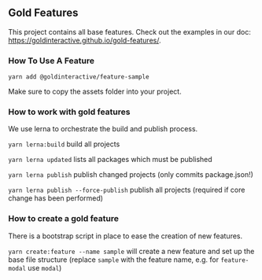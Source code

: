 ## Gold Features

This project contains all base features. Check out the examples in our doc: https://goldinteractive.github.io/gold-features/.

### How To Use A Feature
`yarn add @goldinteractive/feature-sample`

Make sure to copy the assets folder into your project.

### How to work with gold features

We use lerna to orchestrate the build and publish process.

`yarn lerna:build` build all projects

`yarn lerna updated` lists all packages which must be published

`yarn lerna publish` publish changed projects (only commits package.json!)

`yarn lerna publish --force-publish` publish all projects (required if core change has been performed)

### How to create a gold feature

There is a bootstrap script in place to ease the creation of new features.

`yarn create:feature --name sample` will create a new feature and set up the base file structure (replace `sample` with the feature name, e.g. for `feature-modal` use `modal`)
